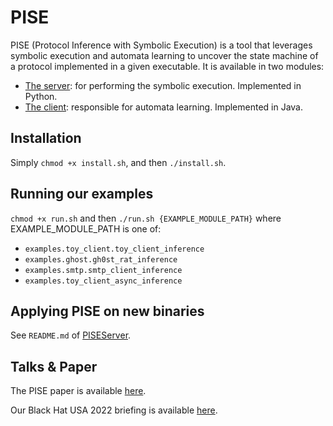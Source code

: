 # PISE

PISE (Protocol Inference with Symbolic Execution) is a tool that leverages symbolic execution and automata learning to uncover the state machine of a protocol implemented in a given executable. It is available in two modules:

- [The server](https://github.com/ron4548/PISEServer): for performing the symbolic execution. Implemented in Python.
- [The client](https://github.com/ron4548/PISEClient): responsible for automata learning. Implemented in Java.

## Installation

Simply `chmod +x install.sh`, and then `./install.sh`.

## Running our examples

`chmod +x run.sh` and then `./run.sh {EXAMPLE_MODULE_PATH}` where EXAMPLE_MODULE_PATH is one of:
* `examples.toy_client.toy_client_inference`
* `examples.ghost.gh0st_rat_inference`
* `examples.smtp.smtp_client_inference`
* `examples.toy_client_async_inference`

## Applying PISE on new binaries
See `README.md` of [PISEServer](https://github.com/ron4548/PISEServer).

## Talks & Paper

The PISE paper is available [here](https://github.com/ron4548/InferenceServer/blob/master/paper.pdf).

Our Black Hat USA 2022 briefing is available [here](https://www.blackhat.com/us-22/briefings/schedule/#automatic-protocol-reverse-engineering-27238).
